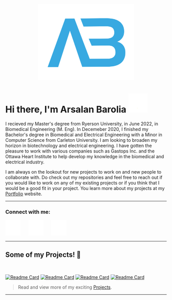 <p align="center">
 <img width="300px" src="./img/logo1.png"/>
</p>

# Hi there, I'm Arsalan Barolia <img src="https://github.com/Kathryn-Jie/Kathryn-Jie/blob/main/wave.gif" width="60px">

I recieved my Master's degree from Ryerson University, in June 2022, in Biomedical Engineering (M.&nbsp;Eng). In Decemeber 2020, I finished my Bachelor's degree in Biomedical and Electrical Engineering with a Minor in Computer Science from Carleton University. I am looking to broaden my horizon in biotechnology and electrical engineering. I have gotten the pleasure to work with various companies such as Gastops Inc. and the Ottawa Heart Institute to help develop my knowledge in the biomedical and electrical industry.

I am always on the lookout for new projects to work on and new people to collaborate with. Do check out my repositories and feel free to reach out if you would like to work on any of my existing projects or if you think that I would be a good fit in your project. You learn more about my projects at my [Portfolio](https://arsalanbarolia.com/) website.

---

### Connect with me:

[![website](./img/globe-dark.svg)](https://arsalanbarolia.com/)
&nbsp;&nbsp;&nbsp;&nbsp;
[![website](./img/github-dark.svg)](https://github.com/arsalanbarolia)
&nbsp;&nbsp;&nbsp;&nbsp;
[![website](./img/linkedin-dark.svg)](https://www.linkedin.com/in/arsalanbarolia/)
&nbsp;&nbsp;&nbsp;&nbsp;

---

## Some of my Projects! :file_folder:

<Br>
  
[![Readme Card](https://github-readme-stats.vercel.app/api/pin/?username=arsalanbarolia&repo=Game-EMG-Signal-Interface)](https://github.com/arsalanbarolia/Game-EMG-Signal-Interface)
[![Readme Card](https://github-readme-stats.vercel.app/api/pin/?username=arsalanbarolia&repo=iTAD)](https://github.com/arsalanbarolia/iTAD)
[![Readme Card](https://github-readme-stats.vercel.app/api/pin/?username=arsalanbarolia&repo=WordChooser)](https://github.com/arsalanbarolia/WordChooser)
[![Readme Card](https://github-readme-stats.vercel.app/api/pin/?username=arsalanbarolia&repo=Reverse-Engineering-a-Hammer)](https://github.com/arsalanbarolia/Reverse-Engineering-a-Hammer)

> Read and view more of my exciting [Projects](https://github.com/arsalanbarolia?tab=repositories).

---

